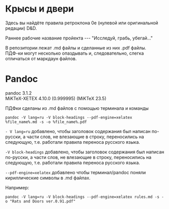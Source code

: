 # Крысы и двери

Здесь вы найдёте правила ретроклона 0e (нулевой или оригинальной редации) D&D.

Раннее рабочие название пройекта --- "Исследуй, грабь, убегай..."

В репозитории лежат .md файлы и сделанные из них .pdf файлы.  
ПДФ-ки могут несколько опаздывать и, следовательно, слегка отличаться от маркдаун файлов.

# Pandoc

pandoc 3.1.2  
MiKTeX-XETEX 4.10.0 (0.999995) (MiKTeX 23.5)

ПДФки сделаны из .md файлов с помощью терминала и команды

`pandoc -V lang=ru -V block-headings --pdf-engine=xelatex %file_name%.md -s -o %file_name%.pdf`

`- V lang=ru` добавлено, чтобы заголовок содержания был написан по-русски, а части слов, не влезающие в строку, переносились на следующую, т.е. работали правила переноса русского языка.

`-V block-headings` добавлено, чтобы заголовок содержания был написан по-русски, а части слов, не влезающие в строку, переносились на следующую, т.е. работали правила переноса русского языка.

`--pdf-engine=xelatex` добавлено чтобы терминал/pandoc поняли кириллические символы в .md файлах. 

Например:

`pandoc -V lang=ru -V block-headings --pdf-engine=xelatex rules.md -s -o "Rats and Doors ver.0.91.pdf"`
